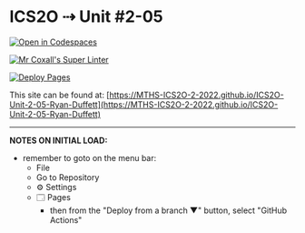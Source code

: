 # ICS2O ⇢ Unit #2-05

[![Open in Codespaces](https://classroom.github.com/assets/launch-codespace-f4981d0f882b2a3f0472912d15f9806d57e124e0fc890972558857b51b24a6f9.svg)](https://classroom.github.com/open-in-codespaces?assignment_repo_id=10620437)

[![Mr Coxall's Super Linter](https://github.com/MTHS-ICS2O-2-2022/ICS2O-Unit-2-05-Ryan-Duffett/workflows/Mr%20Coxall's%20Super%20Linter/badge.svg)](https://github.com/MTHS-ICS2O-2-2022/ICS2O-Unit-2-05-Ryan-Duffett/actions)

[![Deploy Pages](https://github.com/MTHS-ICS2O-2-2022/ICS2O-Unit-2-05-Ryan-Duffett/workflows/Deploy%20Pages/badge.svg)](https://github.com/MTHS-ICS2O-2-2022/ICS2O-Unit-2-05-Ryan-Duffett/actions)

This site can be found at: [https://MTHS-ICS2O-2-2022.github.io/ICS2O-Unit-2-05-Ryan-Duffett](https://MTHS-ICS2O-2-2022.github.io/ICS2O-Unit-2-05-Ryan-Duffett)

---

**NOTES ON INITIAL LOAD:**
- remember to goto on the menu bar:
  - File
  - Go to Repository
  - ⚙ Settings
  - 🗔 Pages
    - then from the "Deploy from a branch ▼" button, select "GitHub Actions"
